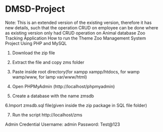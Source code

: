# DMSD-Project
Note: This is an extended version of the existing version, therefore it has new details, such that the operation CRUD on employee can be done where as existing version only had CRUD operation on Animal database
Zoo Tracking Application
How to run the Theme Zoo Management System Project Using PHP and MySQL

1. Download the zip file

2. Extract the file and copy zms folder

3. Paste inside root directory(for xampp xampp/htdocs, for wamp wamp/www, for lamp var/www/html)

4. Open PHPMyAdmin (http://localhost/phpmyadmin)

5. Create a database with the name zmsdb

6.Import zmsdb.sql file(given inside the zip package in SQL file folder)

7. Run the script http://localhost/zms

Admin Credential
Username: admin
Password: Test@123
